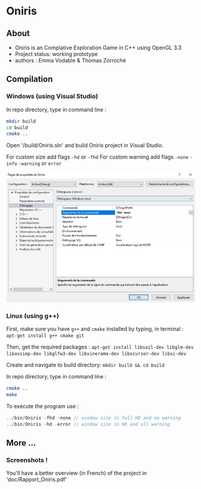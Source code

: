 # Oniris

## About

* Oniris is an Complative Exploration Game in C++ using OpenGL 3.3
* Project status: working prototype
* authors : Emma Vodable & Thomas Zorroché

## Compilation

### Windows (using Visual Studio)

In repo directory, type in command line : 
``` bash
mkdir build
cd build
cmake ..
```

Open '/build/Oniris.sln' and build Oniris project in Visual Studio.

For custom size add flags `-hd` or `-fhd`
For custom warning add flags `-none` `-info` `-warning` or `error` 

![how to use flag in VS](doc/flagsVS.png)

### Linux (using g++)

First, make sure you have `g++` and `cmake`  installed by typing, in terminal : 
``` apt-get install g++ cmake git ```

Then, get the required packages : 
``` apt-get install libsoil-dev libglm-dev libassimp-dev libglfw3-dev libxinerama-dev libxcursor-dev libxi-dev  ```

Create and navigate to build directory:
```mkdir build && cd build```

In repo directory, type in command line : 
``` bash
cmake ..
make 
```

To execute the program use :
``` cpp
../bin/Oniris -fhd -none // window size in full HD and no warning
../bin/Oniris -hd -error // window size in HD and all warning
```

## More ...

### Screenshots !

You'll have a better overview (in French) of the project in 'doc/Rapport_Oniris.pdf' 